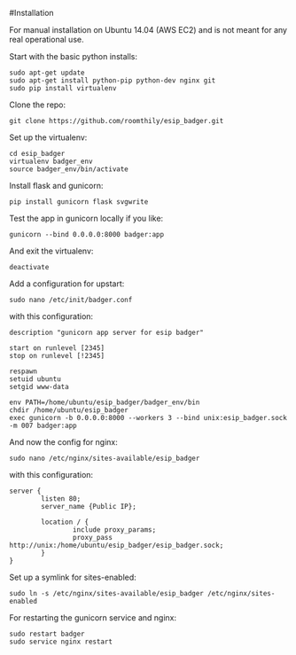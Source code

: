 #Installation

For manual installation on Ubuntu 14.04 (AWS EC2) and is not meant for any real operational use.

Start with the basic python installs:

```
sudo apt-get update
sudo apt-get install python-pip python-dev nginx git
sudo pip install virtualenv
```

Clone the repo:

```
git clone https://github.com/roomthily/esip_badger.git
```

Set up the virtualenv:

```
cd esip_badger
virtualenv badger_env
source badger_env/bin/activate
```

Install flask and gunicorn:

```
pip install gunicorn flask svgwrite
```

Test the app in gunicorn locally if you like:

```
gunicorn --bind 0.0.0.0:8000 badger:app
```

And exit the virtualenv:

```
deactivate
```

Add a configuration for upstart:

```
sudo nano /etc/init/badger.conf
```

with this configuration:

```
description "gunicorn app server for esip badger"

start on runlevel [2345]
stop on runlevel [!2345]

respawn
setuid ubuntu
setgid www-data        

env PATH=/home/ubuntu/esip_badger/badger_env/bin
chdir /home/ubuntu/esip_badger
exec gunicorn -b 0.0.0.0:8000 --workers 3 --bind unix:esip_badger.sock -m 007 badger:app
```

And now the config for nginx:

```
sudo nano /etc/nginx/sites-available/esip_badger
```

with this configuration:

```
server {
        listen 80;
        server_name {Public IP};

        location / {
                include proxy_params;
                proxy_pass http://unix:/home/ubuntu/esip_badger/esip_badger.sock;
        }
}
```

Set up a symlink for sites-enabled:

```
sudo ln -s /etc/nginx/sites-available/esip_badger /etc/nginx/sites-enabled
```

For restarting the gunicorn service and nginx:

```
sudo restart badger
sudo service nginx restart
```


